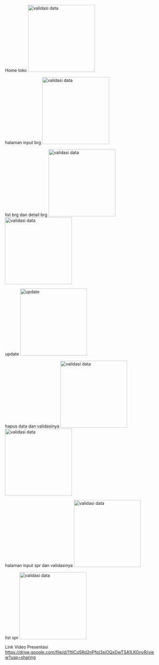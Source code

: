 Home toko
<img width="221" alt="validasi data" src="https://github.com/user-attachments/assets/303ff566-8f9d-4bcc-98f4-95569c277f62" />

halaman input brg 
<img width="221" alt="validasi data" src="https://github.com/user-attachments/assets/2b1f5f02-c559-44d9-bfe0-166fa9defafe" />

list brg dan detail brg
<img width="221" alt="validasi data" src="https://github.com/user-attachments/assets/a9bd5cb9-08e6-46a7-aa5d-790127823325" />
<img width="221" alt="validasi data" src="https://github.com/user-attachments/assets/e55cd085-c2bc-4931-b2b8-112fa8978395" />

update 
<img width="221" alt="update" src="https://github.com/user-attachments/assets/6ff6d5e1-4b14-4664-91d2-5c26bdbb0773" />

hapus data dan validasinya
<img width="221" alt="validasi data" src="https://github.com/user-attachments/assets/be5dc4d7-59b7-4123-908c-ed884cfbf438" />
<img width="221" alt="validasi data" src="https://github.com/user-attachments/assets/7cff254a-f29f-4d6c-a862-2ea4ffe848b7" />

halaman input spr dan validasinya
<img width="221" alt="validasi data" src="https://github.com/user-attachments/assets/8e80dcbe-d470-47ba-a140-1ef255d0e2ea" />

list spr
<img width="221" alt="validasi data" src="https://github.com/user-attachments/assets/3dce6ef4-3fbf-404a-9d14-5531f84c8ef8" />

Link Video Presentasi
https://drive.google.com/file/d/11tlCq5Rd2nPfpI3siOQxDwTSA1LKGnvR/view?usp=sharing 
